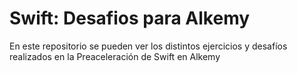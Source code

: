 #  Swift: Desafios para Alkemy

En este repositorio se pueden ver los distintos ejercicios y desafíos realizados en la Preaceleración de Swift en Alkemy
